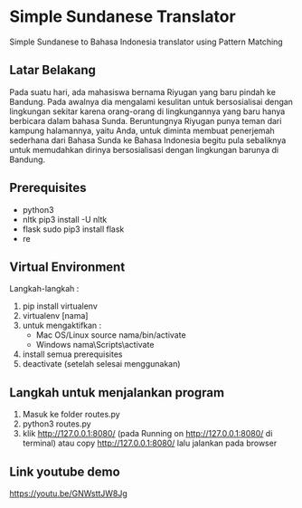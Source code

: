 # Simple Sundanese Translator
Simple Sundanese to Bahasa Indonesia translator using Pattern Matching

## Latar Belakang
Pada suatu hari, ada mahasiswa bernama Riyugan yang baru pindah ke Bandung. Pada awalnya dia mengalami kesulitan untuk bersosialisai dengan lingkungan sekitar karena orang-orang di lingkungannya yang baru hanya berbicara dalam bahasa Sunda. Beruntungnya Riyugan punya teman dari kampung halamannya, yaitu Anda, untuk diminta membuat penerjemah sederhana dari Bahasa Sunda ke Bahasa Indonesia begitu pula sebaliknya untuk memudahkan dirinya bersosialisasi dengan lingkungan barunya di Bandung.

## Prerequisites
- python3
- nltk 
pip3 install -U nltk
- flask
sudo pip3 install flask
- re

## Virtual Environment
Langkah-langkah :
1. pip install virtualenv
2. virtualenv [nama] 
3. untuk mengaktifkan :
    - Mac OS/Linux
    source nama/bin/activate
    - Windows 
    nama\Scripts\activate
4. install semua prerequisites
5. deactivate  (setelah selesai menggunakan)

## Langkah untuk menjalankan program 
1. Masuk ke folder routes.py 
2. python3 routes.py
3. klik http://127.0.0.1:8080/ (pada Running on http://127.0.0.1:8080/ di terminal) atau copy http://127.0.0.1:8080/ lalu jalankan pada browser

## Link youtube demo
https://youtu.be/GNWsttJW8Jg